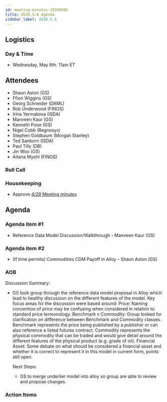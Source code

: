 ```yaml
---
id: meeting-minutes-20200506
title: 2020.5.6 Agenda
sidebar_label: 2020.5.6
---
```


## Logistics
### Day & Time
* Wednesday, May 6th. 11am ET

## Attendees
* Shaun Aston (GS)
* Ffion Wiggins (GS)
* Georg Schneider (DAML)
* Rob Underwood (FINOS)
* Irina Yermakova (ISDA)
* Manveen Kaur (GS)
* Kenneth Poon (GS)
* Nigel Cobb (Regnosys)
* Stephen Goldbaum (Morgan Stanley)
* Ted Sanborn (ISDA)
* Paul Tilly (DB)
* Jin Woo (GS)
* Aitana Myohl (FINOS)

### Roll Call

### Housekeeping
* Approve [4/29 Meeting minutes](https://github.com/finos/alloy/blob/master/meeting-minutes/commodities-ref-data-wg/2020.4.29-commod-wg-meeting.md) 

## Agenda

### Agenda item #1
* Reference Data Model Discussion/Walkthrough - Manveen Kaur (GS)

### Agenda item #2
* (If time permits) Commodities CDM Payoff in Alloy - Shaun Aston (GS)

### AOB

Discussion Summary:

- GS took group through the reference data model proposal in Alloy which lead to healthy discussion on the different features of the model. Key focus areas for the discussion were based around:
  Price: Naming convention of price may be confusing when considered in relation to standard price termonology.
  Benchmark v Commodity: Group looked for clarification on difference between Benchmark and Commodity classes. Benchmark represents the price being published by a publisher or can also reference a listed futures contract. Commodity represents the physical commodity that can be traded and would give detail around the different features of the physical product (e.g. grade of oil).
  Financial Asset: Some debate on what should be considered a financial asset and whether it is correct to represent it in this model in current form, points still open.
  
  Next Steps:
  - GS to merge underlier model into alloy so group are able to review and propose changes. 
  

### Action Items
